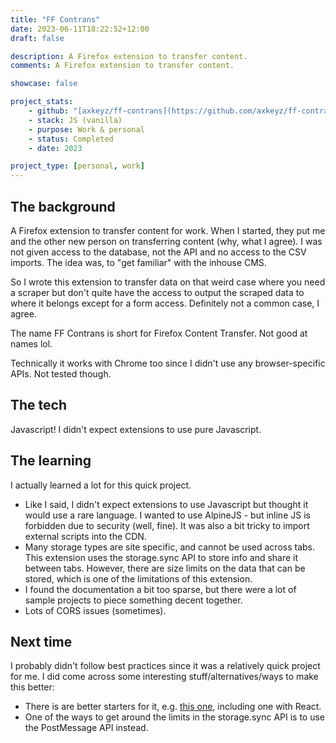```yaml
---
title: "FF Contrans"
date: 2023-06-11T18:22:52+12:00
draft: false

description: A Firefox extension to transfer content.
comments: A Firefox extension to transfer content.

showcase: false

project_stats:
    - github: "[axkeyz/ff-contrans](https://github.com/axkeyz/ff-contrans)"
    - stack: JS (vanilla)
    - purpose: Work & personal
    - status: Completed
    - date: 2023

project_type: [personal, work]
---
```

## The background

A Firefox extension to transfer content for work. When I started, they put me and the other new person on transferring content (why, what I agree). I was not given access to the database, not the API and no access to the CSV imports. The idea was, to "get familiar" with the inhouse CMS.

So I wrote this extension to transfer data on that weird case where you need a scraper but don't quite have the access to output the scraped data to where it belongs except for a form access. Definitely not a common case, I agree.

The name FF Contrans is short for Firefox Content Transfer. Not good at names lol.

Technically it works with Chrome too since I didn't use any browser-specific APIs. Not tested though.

## The tech

Javascript! I didn't expect extensions to use pure Javascript.

## The learning

I actually learned a lot for this quick project.
- Like I said, I didn't expect extensions to use Javascript but thought it would use a rare language. I wanted to use AlpineJS - but inline JS is forbidden due to security (well, fine). It was also a bit tricky to import external scripts into the CDN. 
- Many storage types are site specific, and cannot be used across tabs. This extension uses the storage.sync API to store info and share it between tabs. However, there are size limits on the data that can be stored, which is one of the limitations of this extension.
- I found the documentation a bit too sparse, but there were a lot of sample projects to piece something decent together.
- Lots of CORS issues (sometimes).

## Next time

I probably didn't follow best practices since it was a relatively quick project for me. I did come across some interesting stuff/alternatives/ways to make this better:
- There is are better starters for it, e.g. [this one](https://github.com/abhijithvijayan/web-extension-starter), including one with React.
- One of the ways to get around the limits in the storage.sync API is to use the PostMessage API instead.
